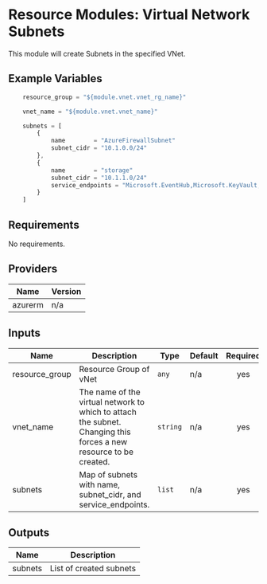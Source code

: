 # **Resource Modules: Virtual Network Subnets**
This module will create Subnets in the specified VNet.


## Example Variables
```javascript
    resource_group = "${module.vnet.vnet_rg_name}"

    vnet_name = "${module.vnet.vnet_name}"

    subnets = [
        {
            name        = "AzureFirewallSubnet"
            subnet_cidr = "10.1.0.0/24"
        },
        {
            name        = "storage"
            subnet_cidr = "10.1.1.0/24"
            service_endpoints = "Microsoft.EventHub,Microsoft.KeyVault,Microsoft.Storage"
        }
    ]

```

## Requirements

No requirements.

## Providers

| Name | Version |
|------|---------|
| azurerm | n/a |

## Inputs

| Name | Description | Type | Default | Required |
|------|-------------|------|---------|:--------:|
| resource\_group | Resource Group of vNet | `any` | n/a | yes |
| vnet\_name | The name of the virtual network to which to attach the subnet. Changing this forces a new resource to be created. | `string` | n/a | yes |
| subnets | Map of subnets with name, subnet\_cidr, and service\_endpoints. | `list` | n/a | yes |

## Outputs

| Name | Description |
|------|-------------|
| subnets | List of created subnets |

